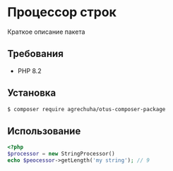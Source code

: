 # Процессор строк

Краткое описание пакета

## Требования

- PHP 8.2

## Установка

```bash
$ composer require agrechuha/otus-composer-package
```

## Использование

```php
<?php
$processor = new StringProcessor()
echo $peocessor->getLength('my string'); // 9
```